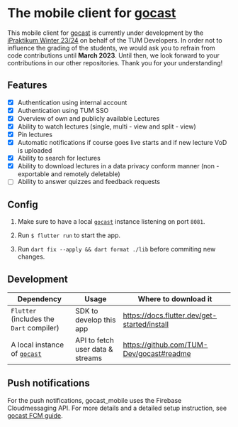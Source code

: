 # The mobile client for [gocast](https://github.com/TUM-Dev/gocast)

This mobile client for [gocast](https://github.com/TUM-Dev/gocast) is currently under development by the [iPraktikum Winter 23/24](https://ase.cit.tum.de/teaching/23w/ipraktikum/) on behalf of the TUM Developers. In order not to influence the grading of the students, we would ask you to refrain from code contributions until **March 2023**. Until then, we look forward to your contributions in our other repositories. Thank you for your understanding! 


## Features

- [x] Authentication using internal account
- [x] Authentication using TUM SSO
- [x] Overview of own and publicly available Lectures
- [x] Ability to watch lectures (single, multi - view and split - view)
- [x] Pin lectures
- [x] Automatic notifications if course goes live starts and if new lecture VoD is uploaded 
- [x] Ability to search for lectures
- [x] Ability to download lectures in a data privacy conform manner (non - exportable and remotely deletable)
- [ ] Ability to answer quizzes and feedback requests

## Config

1. Make sure to have a local [`gocast`](https://github.com/tum-dev/gocast) instance listening on port `8081`. 

2. Run `$ flutter run` to start the app. 

3. Run `dart fix --apply && dart format ./lib` before commiting new changes.

## Development

| Dependency                               | Usage                                    | Where to download it                         |
|------------------------------------------|------------------------------------------|----------------------------------------------|
| `Flutter` (includes the `Dart` compiler) | SDK to develop this app                  | https://docs.flutter.dev/get-started/install |
| A local instance of [`gocast`](https://github.com/tum-dev/gocast) | API to fetch user data & streams                  | https://github.com/TUM-Dev/gocast#readme |

## Push notifications

For the push notifications, gocast_mobile uses the Firebase Cloudmessaging API. For more details and a detailed setup instruction, see [gocast FCM guide](https://gist.github.com/carlobortolan/845141e175c2f43135b3893670f99c59).
